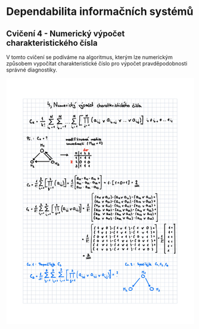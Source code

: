 # Dependabilita informačních systémů

## Cvičení 4 - Numerický výpočet charakteristického čísla

V tomto cvičení se podíváme na algoritmus, kterým lze numerickým způsobem vypočítat charakteristické číslo pro výpočet pravděpodobnosti správné diagnostiky.

<img src="https://raw.githubusercontent.com/pavelberanek91/UJEP/main/DIS/Cvičen%C3%AD%204/DEP04.jpg">
